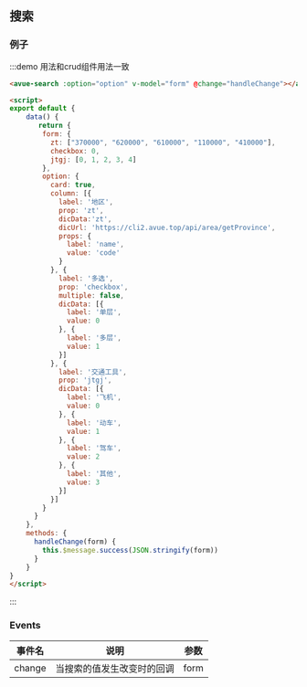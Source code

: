 <script>
export default {
    data() {
       return {
        form: {
          zt: ["370000", "620000", "610000", "110000", "410000"],
          checkbox: 0,
          jtgj: [0, 1, 2, 3, 4]
        },
        option: {
          card: true,
          column: [{
            label: '地区',
            prop: 'zt',
            dicUrl: 'https://cli2.avue.top/api/area/getProvince',
            dicData:'zt',
            props: {
              label: 'name',
              value: 'code'
            }
          }, {
            label: '多选',
            prop: 'checkbox',
            multiple: false,
            dicData: [{
              label: '单层',
              value: 0
            }, {
              label: '多层',
              value: 1
            }]
          }, {
            label: '交通工具',
            prop: 'jtgj',
            dicData: [{
              label: '飞机',
              value: 0
            }, {
              label: '动车',
              value: 1
            }, {
              label: '驾车',
              value: 2
            }, {
              label: '其他',
              value: 3
            }]
          }]
        }
      }
    },
    methods: {
      handleChange(form) {
        this.$message.success(JSON.stringify(form))
      }
    }
}
</script>
<style>

</style>

## 搜索



### 例子


:::demo  用法和crud组件用法一致
```html
<avue-search :option="option" v-model="form" @change="handleChange"></avue-search>

<script>
export default {
    data() {
       return {
        form: {
          zt: ["370000", "620000", "610000", "110000", "410000"],
          checkbox: 0,
          jtgj: [0, 1, 2, 3, 4]
        },
        option: {
          card: true,
          column: [{
            label: '地区',
            prop: 'zt',
            dicData:'zt',
            dicUrl: 'https://cli2.avue.top/api/area/getProvince',
            props: {
              label: 'name',
              value: 'code'
            }
          }, {
            label: '多选',
            prop: 'checkbox',
            multiple: false,
            dicData: [{
              label: '单层',
              value: 0
            }, {
              label: '多层',
              value: 1
            }]
          }, {
            label: '交通工具',
            prop: 'jtgj',
            dicData: [{
              label: '飞机',
              value: 0
            }, {
              label: '动车',
              value: 1
            }, {
              label: '驾车',
              value: 2
            }, {
              label: '其他',
              value: 3
            }]
          }]
        }
      }
    },
    methods: {
      handleChange(form) {
        this.$message.success(JSON.stringify(form))
      }
    }
}
</script>
```
:::


### Events

| 事件名 | 说明 | 参数 |
| ---- | ---- | ---- |
| change | 当搜索的值发生改变时的回调 | form |
